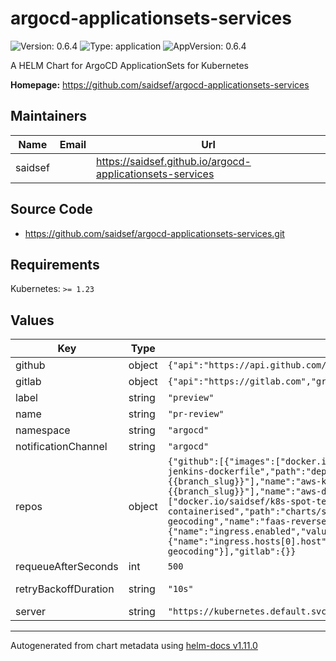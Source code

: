 # argocd-applicationsets-services

![Version: 0.6.4](https://img.shields.io/badge/Version-0.6.4-informational?style=flat-square) ![Type: application](https://img.shields.io/badge/Type-application-informational?style=flat-square) ![AppVersion: 0.6.4](https://img.shields.io/badge/AppVersion-0.6.4-informational?style=flat-square)

A HELM Chart for ArgoCD ApplicationSets for Kubernetes

**Homepage:** <https://github.com/saidsef/argocd-applicationsets-services>

## Maintainers

| Name | Email | Url |
| ---- | ------ | --- |
| saidsef |  | <https://saidsef.github.io/argocd-applicationsets-services> |

## Source Code

* <https://github.com/saidsef/argocd-applicationsets-services.git>

## Requirements

Kubernetes: `>= 1.23`

## Values

| Key | Type | Default | Description |
|-----|------|---------|-------------|
| github | object | `{"api":"https://api.github.com/","label":"preview","owner":"saidsef","path":"deployment","secretKey":"","secretName":""}` | GitHub repo configuration parameters |
| gitlab | object | `{"api":"https://gitlab.com","group":"saidsef","label":"preview","path":"deployment","secretKey":"","secretName":""}` | GitLab repo configuration parameters |
| label | string | `"preview"` | GitHub label to filter PRs that you want to target |
| name | string | `"pr-review"` | ApplicationSet name |
| namespace | string | `"argocd"` | Namespace of ArgoCD controller is deployed |
| notificationChannel | string | `"argocd"` | ArgoCD Slack notification channel |
| repos | object | `{"github":[{"images":["docker.io/saidsef/node-webserver:{{branch_slug}}"],"name":"node-webserver"},{"name":"alpine-jenkins-dockerfile","path":"deployment/preview"},{"images":["docker.io/saidsef/aws-kinesis-local:{{branch_slug}}"],"name":"aws-kinesis-local"},{"images":["docker.io/saidsef/aws-dynamodb-local:{{branch_slug}}"],"name":"aws-dynamodb-local"},{"name":"tika-document-to-text","path":"deployment/preview"},{"images":["docker.io/saidsef/k8s-spot-termination-notice:merge"],"name":"k8s-spot-termination-notice"},{"name":"scapy-containerised","path":"charts/scapy","values":{"image":{"tag":"{{branch_slug}}"}}},{"chart":"reverse-geocoding","name":"faas-reverse-geocoding","parameters":[{"name":"image.tag","value":"{{branch_slug}}"},{"name":"ingress.enabled","value":"true"},{"name":"ingress.enabled","value":"true"},{"name":"ingress.hosts[0].host","value":"{{branch_slug}}"}],"repoUrl":"https://saidsef.github.io/faas-reverse-geocoding"}],"gitlab":{}}` | List of repo names and override images for preview environment to dynamically pass the branch of the pull request head use '{{branch_slug}}' variable see: https://argocd-applicationset.readthedocs.io/en/stable/Generators-Pull-Request/#template |
| requeueAfterSeconds | int | `500` | GitHub polling rate (seconds) |
| retryBackoffDuration | string | `"10s"` | Duration is the amount to back off retries of failed syncs |
| server | string | `"https://kubernetes.default.svc"` | ArgoCD server address |

----------------------------------------------
Autogenerated from chart metadata using [helm-docs v1.11.0](https://github.com/norwoodj/helm-docs/releases/v1.11.0)
